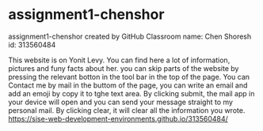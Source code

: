 # assignment1-chenshor
assignment1-chenshor created by GitHub Classroom
name: Chen Shoresh
id: 313560484

This website is on Yonit Levy.
You can find here a lot of information, pictures and funy facts about her.
you can skip parts of the website by pressing the relevant botton in the tool bar in the top of the page.
You can Contact me by mail in the buttom of the page, you can write an email and add an emoji by copy it to tghe text area.
By clicking submit, the mail app in your device will open and you can send your message straight to my personal mail.
By clicking clear, it will clear all the information you wrote.
https://sise-web-development-environments.github.io/313560484/
